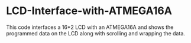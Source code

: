 # LCD-Interface-with-ATMEGA16A
This code interfaces a 16*2 LCD with an ATMEGA16A and shows the programmed data on the LCD along with scrolling and wrapping the data.
